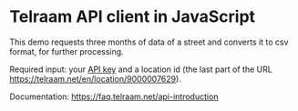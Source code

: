 # Telraam API client in JavaScript

This demo requests three months of data of a street and converts it to csv format, for further processing.

Required input: your [API key](https://telraam.net/nl/admin/mijn-eigen-telraam/tokens) and a location id (the last part of the URL https://telraam.net/en/location/9000007629).

Documentation:
https://faq.telraam.net/api-introduction

